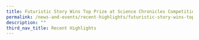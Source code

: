 ```yaml
---
title: Futuristic Story Wins Top Prize at Science Chronicles Competition
permalink: /news-and-events/recent-highlights/futuristic-story-wins-top-prize/
description: ""
third_nav_title: Recent Highlights
---
```

